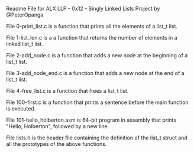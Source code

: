 Readme File for ALX LLP - 0x12 - Singly Linked Lists Project by @PeterOpanga

File 0-print_list.c is a function that prints all the elements of a list_t list.


File 1-list_len.c is a a function that returns the number of elements in a linked list_t list.


File 2-add_node.c is a function that adds a new node at the beginning of a list_t list.


File 3-add_node_end.c is a function that adds a new node at the end of a list_t list.


File 4-free_list.c is a function that frees a list_t list.


File 100-first.c is a function that prints a sentence before the main function is executed.


File 101-hello_holberton.asm is 64-bit program in assembly that prints "Hello, Holberton", followed by a new line.


File lists.h is the header file containing the definition of the list_t struct and all the prototypes of the above functions.
